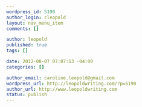 ```yaml
--- 
wordpress_id: 5190
author_login: cleopold
layout: nav_menu_item
comments: []

author: leopold
published: true
tags: []

date: 2012-08-07 07:07:13 -04:00
categories: []

author_email: caroline.leopold@gmail.com
wordpress_url: http://leopoldwriting.com/?p=5190
author_url: http://www.leopoldwriting.com
status: publish
---
```

 
